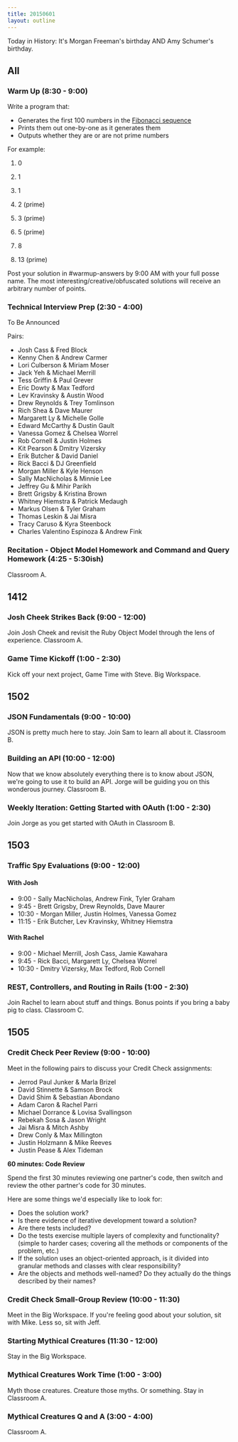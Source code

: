 ```yaml
---
title: 20150601
layout: outline
---
```


Today in History: It's Morgan Freeman's birthday AND Amy Schumer's birthday.

## All

### Warm Up (8:30 - 9:00)

Write a program that:

* Generates the first 100 numbers in the [Fibonacci sequence](http://en.wikipedia.org/wiki/Fibonacci_number)
* Prints them out one-by-one as it generates them
* Outputs whether they are or are not prime numbers

For example:


1. 0

2. 1

3. 1

4. 2 (prime)

5. 3 (prime)

6. 5 (prime)

7. 8

8. 13 (prime)


Post your solution in #warmup-answers by 9:00 AM with your full posse name. 
The most interesting/creative/obfuscated solutions will receive an arbitrary number of points.


### Technical Interview Prep (2:30 - 4:00)

To Be Announced

Pairs:

* Josh Cass & Fred Block
* Kenny Chen & Andrew Carmer
* Lori Culberson & Miriam Moser 
* Jack Yeh & Michael Merrill
* Tess Griffin & Paul Grever
* Eric Dowty & Max Tedford
* Lev Kravinsky & Austin Wood
* Drew Reynolds & Trey Tomlinson
* Rich Shea & Dave Maurer
* Margarett Ly & Michelle Golle
* Edward McCarthy & Dustin Gault  
* Vanessa Gomez & Chelsea Worrel
* Rob Cornell & Justin Holmes
* Kit Pearson & Dmitry Vizersky
* Erik Butcher & David Daniel
* Rick Bacci & DJ Greenfield
* Morgan Miller & Kyle Henson 
* Sally MacNicholas & Minnie Lee
* Jeffrey Gu & Mihir Parikh
* Brett Grigsby & Kristina Brown
* Whitney Hiemstra & Patrick Medaugh
* Markus Olsen & Tyler Graham 
* Thomas Leskin & Jai Misra
* Tracy Caruso & Kyra Steenbock
* Charles Valentino Espinoza & Andrew Fink

### Recitation - Object Model Homework and Command and Query Homework (4:25 - 5:30ish)

Classroom A.


## 1412

### Josh Cheek Strikes Back (9:00 - 12:00)

Join Josh Cheek and revisit the Ruby Object Model through the lens of experience. Classroom A.

### Game Time Kickoff (1:00 - 2:30)

Kick off your next project, Game Time with Steve. Big Workspace.


## 1502

### JSON Fundamentals (9:00 - 10:00)
 
JSON is pretty much here to stay. Join Sam to learn all about it. Classroom B.
 
### Building an API (10:00 - 12:00)
 
Now that we know absolutely everything there is to know about JSON, we're going to use it 
to build an API. Jorge will be guiding you on this wonderous journey. Classroom B.
 
### Weekly Iteration: Getting Started with OAuth (1:00 - 2:30)
 
Join Jorge as you get started with OAuth in Classroom B.
 
 
## 1503 
 
### Traffic Spy Evaluations (9:00 - 12:00)

#### With Josh 

* 9:00 - Sally MacNicholas, Andrew Fink, Tyler Graham
* 9:45 - Brett Grigsby, Drew Reynolds, Dave Maurer
* 10:30 - Morgan Miller, Justin Holmes, Vanessa Gomez
* 11:15 - Erik Butcher, Lev Kravinsky, Whitney Hiemstra

#### With Rachel

* 9:00 - Michael Merrill, Josh Cass, Jamie Kawahara
* 9:45 - Rick Bacci, Margarett Ly, Chelsea Worrel
* 10:30 - Dmitry Vizersky, Max Tedford, Rob Cornell

### REST, Controllers, and Routing in Rails (1:00 - 2:30)

Join Rachel to learn about stuff and things. Bonus points if you bring a baby pig to class. Classroom C.


## 1505

### Credit Check Peer Review (9:00 - 10:00)

Meet in the following pairs to discuss your Credit Check assignments:

* Jerrod Paul Junker & Marla Brizel
* David Stinnette & Samson Brock
* David Shim & Sebastian Abondano
* Adam Caron & Rachel Parri
* Michael Dorrance & Lovisa Svallingson
* Rebekah Sosa & Jason Wright
* Jai Misra & Mitch Ashby
* Drew Conly & Max Millington
* Justin Holzmann & Mike Reeves
* Justin Pease & Alex Tideman

__60 minutes: Code Review__

Spend the first 30 minutes reviewing one partner's code, then switch and
review the other partner's code for 30 minutes.

Here are some things we'd especially like to look for:

* Does the solution work?
* Is there evidence of iterative development toward a solution?
* Are there tests included?
* Do the tests exercise multiple layers of complexity and functionality?
(simple to harder cases; covering all the methods or components of the
problem, etc.)
* If the solution uses an object-oriented approach, is it divided into
granular methods and classes with clear responsibility?
* Are the objects and methods well-named? Do they actually do the things
described by their names?

### Credit Check Small-Group Review (10:00 - 11:30)

Meet in the Big Workspace. If you're feeling good about your solution, sit with Mike. Less so, sit with Jeff.

### Starting Mythical Creatures (11:30 - 12:00)

Stay in the Big Workspace.

### Mythical Creatures Work Time (1:00 - 3:00)

Myth those creatures. Creature those myths. Or something. Stay in Classroom A.

### Mythical Creatures Q and A (3:00 - 4:00)

Classroom A.